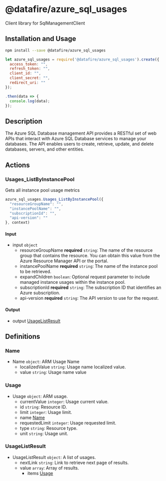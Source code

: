 # @datafire/azure_sql_usages

Client library for SqlManagementClient

## Installation and Usage
```bash
npm install --save @datafire/azure_sql_usages
```
```js
let azure_sql_usages = require('@datafire/azure_sql_usages').create({
  access_token: "",
  refresh_token: "",
  client_id: "",
  client_secret: "",
  redirect_uri: ""
});

.then(data => {
  console.log(data);
});
```

## Description

The Azure SQL Database management API provides a RESTful set of web APIs that interact with Azure SQL Database services to manage your databases. The API enables users to create, retrieve, update, and delete databases, servers, and other entities.

## Actions

### Usages_ListByInstancePool
Gets all instance pool usage metrics


```js
azure_sql_usages.Usages_ListByInstancePool({
  "resourceGroupName": "",
  "instancePoolName": "",
  "subscriptionId": "",
  "api-version": ""
}, context)
```

#### Input
* input `object`
  * resourceGroupName **required** `string`: The name of the resource group that contains the resource. You can obtain this value from the Azure Resource Manager API or the portal.
  * instancePoolName **required** `string`: The name of the instance pool to be retrieved.
  * expandChildren `boolean`: Optional request parameter to include managed instance usages within the instance pool.
  * subscriptionId **required** `string`: The subscription ID that identifies an Azure subscription.
  * api-version **required** `string`: The API version to use for the request.

#### Output
* output [UsageListResult](#usagelistresult)



## Definitions

### Name
* Name `object`: ARM Usage Name
  * localizedValue `string`: Usage name localized value.
  * value `string`: Usage name value

### Usage
* Usage `object`: ARM usage.
  * currentValue `integer`: Usage current value.
  * id `string`: Resource ID.
  * limit `integer`: Usage limit.
  * name [Name](#name)
  * requestedLimit `integer`: Usage requested limit.
  * type `string`: Resource type.
  * unit `string`: Usage unit.

### UsageListResult
* UsageListResult `object`: A list of usages.
  * nextLink `string`: Link to retrieve next page of results.
  * value `array`: Array of results.
    * items [Usage](#usage)


